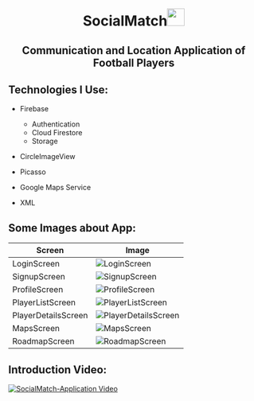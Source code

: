 <h1 align="center">SocialMatch<img src="https://media.giphy.com/media/eUvDjeBbgw5vce0Nz1/giphy.gif" width="35px" height="35px"> </h1>

<h2 align="center">Communication and Location Application of Football Players</h2>


<h2 align="left">Technologies I Use:</h2>

-  Firebase

    -  Authentication
    -  Cloud Firestore
    -  Storage

- CircleImageView

- Picasso

- Google Maps Service

- XML


<!-- Languages and Tools -->
<h2 align="left">Some Images about App:</h2>


| Screen             | Image                                                                                       |
| ------------------| ------------------------------------------------------------------------------------------- |
| LoginScreen        | ![LoginScreen](https://imagesharing.com/uploads/20230403/8e2459b2a20a8b594b90f09a62b74066ea9c6a1f.png)         |
| SignupScreen       | ![SignupScreen](https://imagesharing.com/uploads/20230403/784e1d7ab7fea6012d4dce17105690dfef83fd54.png)        |
| ProfileScreen      | ![ProfileScreen](https://imagesharing.com/uploads/20230403/11d0b7410d98ac779ebf3acb1a73c5f67f444b8e.png)       |
| PlayerListScreen   | ![PlayerListScreen](https://imagesharing.com/uploads/20230403/904354ed0d8688d06332a8bbfed4ccefde657850.png)    |
| PlayerDetailsScreen| ![PlayerDetailsScreen](https://imagesharing.com/uploads/20230403/a7d1dc590b3af42d41db4d0b22d67d52d53feda4.png)  |
| MapsScreen         | ![MapsScreen](https://imagesharing.com/uploads/20230403/96762c67a1b95e75680fd6b450de9c513b447a6c.png)          |
| RoadmapScreen      | ![RoadmapScreen](https://imagesharing.com/uploads/20230403/831f9f4f3fa5622ab2a3a1d6c77b53c0af4e95a2.png)       |


<h2 align="left">Introduction Video:</h2>


[![SocialMatch-Application Video](https://img.youtube.com/vi/ZtLP-4F1WGA/0.jpg)](https://www.youtube.com/watch?v=ZtLP-4F1WGA)
